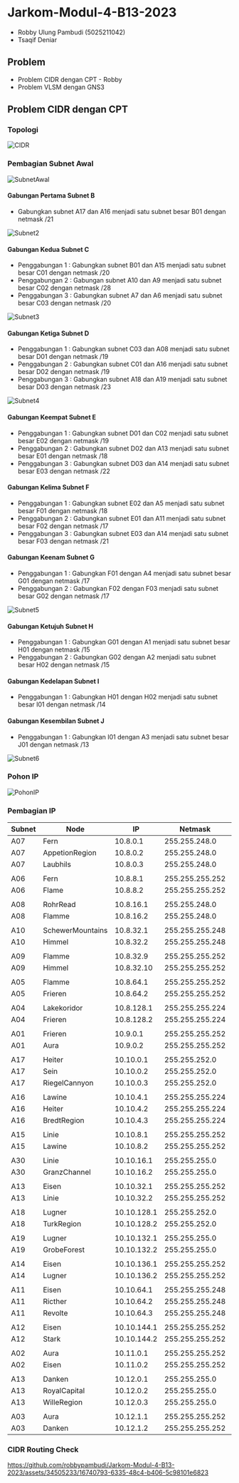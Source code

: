 # Jarkom-Modul-4-B13-2023

- Robby Ulung Pambudi (5025211042)
- Tsaqif Deniar

## Problem

- Problem CIDR dengan CPT - Robby
- Problem VLSM dengan GNS3

## Problem CIDR dengan CPT

### Topologi

![CIDR](asset/image.png)

### Pembagian Subnet Awal

![SubnetAwal](asset/1.png)

#### Gabungan Pertama Subnet B

- Gabungkan subnet A17 dan A16 menjadi satu subnet besar B01 dengan netmask /21

![Subnet2](asset/2.jpg)

#### Gabungan Kedua Subnet C

- Penggabungan 1 : Gabungkan subnet B01 dan A15 menjadi satu subnet besar C01 dengan netmask /20
- Penggabungan 2 : Gabungan subnet A10 dan A9 menjadi satu subnet besar C02 dengan netmask /28
- Penggabungan 3 : Gabungkan subnet A7 dan A6 menjadi satu subnet besar C03 dengan netmask /20

![Subnet3](asset/3.jpg)

#### Gabungan Ketiga Subnet D

- Penggabungan 1 : Gabungkan subnet C03 dan A08 menjadi satu subnet besar D01 dengan netmask /19
- Penggabungan 2 : Gabungkan subnet C01 dan A16 menjadi satu subnet besar D02 dengan netmask /19
- Penggabungan 3 : Gabungkan subnet A18 dan A19 menjadi satu subnet besar D03 dengan netmask /23

![Subnet4](asset/4.jpg)

#### Gabungan Keempat Subnet E

- Penggabungan 1 : Gabungkan subnet D01 dan C02 menjadi satu subnet besar E02 dengan netmask /19
- Penggabungan 2 : Gabungkan subnet D02 dan A13 menjadi satu subnet besar E01 dengan netmask /18
- Penggabungan 3 : Gabungkan subnet D03 dan A14 menjadi satu subnet besar E03 dengan netmask /22

#### Gabungan Kelima Subnet F

- Penggabungan 1 : Gabungkan subnet E02 dan A5 menjadi satu subnet besar F01 dengan netmask /18
- Penggabungan 2 : Gabungkan subnet E01 dan A11 menjadi satu subnet besar F02 dengan netmask /17
- Penggabungan 3 : Gabungkan subnet E03 dan A14 menjadi satu subnet besar F03 dengan netmask /21

#### Gabungan Keenam Subnet G

- Penggabungan 1 : Gabungkan F01 dengan A4 menjadi satu subnet besar G01 dengan netmask /17
- Penggabungan 2 : Gabungkan F02 dengan F03 menjadi satu subnet besar G02 dengan netmask /17

![Subnet5](asset/5.jpg)

#### Gabungan Ketujuh Subnet H

- Penggabungan 1 : Gabungkan G01 dengan A1 menjadi satu subnet besar H01 dengan netmask /15
- Penggabungan 2 : Gabungkan G02 dengan A2 menjadi satu subnet besar H02 dengan netmask /15

#### Gabungan Kedelapan Subnet I

- Penggabungan 1 : Gabungkan H01 dengan H02 menjadi satu subnet besar I01 dengan netmask /14

#### Gabungan Kesembilan Subnet J

- Penggabungan 1 : Gabungkan I01 dengan A3 menjadi satu subnet besar J01 dengan netmask /13

![Subnet6](asset/6.jpg)

### Pohon IP

![PohonIP](asset/pohon.jpg)

### Pembagian IP

| Subnet | Node             | IP          | Netmask         | Length | NID         | Broadcast     |
| ------ | ---------------- | ----------- | --------------- | ------ | ----------- | ------------- |
| A07    | Fern             | 10.8.0.1    | 255.255.248.0   | 21     | 10.8.0.0    | 10.8.7.255    |
| A07    | AppetionRegion   | 10.8.0.2    | 255.255.248.0   |        |             |               |
| A07    | Laubhils         | 10.8.0.3    | 255.255.248.0   |        |             |               |
|        |                  |             |                 |        |             |               |
| A06    | Fern             | 10.8.8.1    | 255.255.255.252 | 30     | 10.8.8.0    | 10.8.8.3      |
| A06    | Flame            | 10.8.8.2    | 255.255.255.252 |        |             |               |
|        |                  |             |                 |        |             |               |
| A08    | RohrRead         | 10.8.16.1   | 255.255.248.0   | 21     | 10.8.16.0   | 10.8.23.255   |
| A08    | Flamme           | 10.8.16.2   | 255.255.248.0   |        |             |               |
|        |                  |             |                 |        |             |               |
| A10    | SchewerMountains | 10.8.32.1   | 255.255.255.248 | 29     | 10.8.32.0   | 10.8.32.7     |
| A10    | Himmel           | 10.8.32.2   | 255.255.255.248 |        |             |               |
|        |                  |             |                 |        |             |               |
| A09    | Flamme           | 10.8.32.9   | 255.255.255.252 | 30     | 10.8.32.8   | 10.8.32.11    |
| A09    | Himmel           | 10.8.32.10  | 255.255.255.252 |        |             |               |
|        |                  |             |                 |        |             |               |
| A05    | Flamme           | 10.8.64.1   | 255.255.255.252 | 30     | 10.8.64.0   | 10.8.64.3     |
| A05    | Frieren          | 10.8.64.2   | 255.255.255.252 |        |             |               |
|        |                  |             |                 |        |             |               |
| A04    | Lakekoridor      | 10.8.128.1  | 255.255.255.224 | 27     | 10.8.128.0  | 10.8.128.31   |
| A04    | Frieren          | 10.8.128.2  | 255.255.255.224 |        |             |               |
|        |                  |             |                 |        |             |               |
| A01    | Frieren          | 10.9.0.1    | 255.255.255.252 | 30     | 10.9.0.0    | 10.9.0.3      |
| A01    | Aura             | 10.9.0.2    | 255.255.255.252 |        |             |               |
|        |                  |             |                 |        |             |               |
| A17    | Heiter           | 10.10.0.1   | 255.255.252.0   | 21     | 10.10.0.0   | 10.10.3.255   |
| A17    | Sein             | 10.10.0.2   | 255.255.252.0   |        |             |               |
| A17    | RiegelCannyon    | 10.10.0.3   | 255.255.252.0   |        |             |               |
|        |                  |             |                 |        |             |               |
| A16    | Lawine           | 10.10.4.1   | 255.255.255.224 | 27     | 10.10.4.0   | 10.10.4.31    |
| A16    | Heiter           | 10.10.4.2   | 255.255.255.224 |        |             |               |
| A16    | BredtRegion      | 10.10.4.3   | 255.255.255.224 |        |             |               |
|        |                  |             |                 |        |             |               |
| A15    | Linie            | 10.10.8.1   | 255.255.255.252 | 30     | 10.10.8.0   | 10.10.8.3     |
| A15    | Lawine           | 10.10.8.2   | 255.255.255.252 |        |             |               |
|        |                  |             |                 |        |             |               |
| A30    | Linie            | 10.10.16.1  | 255.255.255.0   | 24     | 10.10.16.0  | 10.10.16.255  |
| A30    | GranzChannel     | 10.10.16.2  | 255.255.255.0   |        |             |               |
|        |                  |             |                 |        |             |               |
| A13    | Eisen            | 10.10.32.1  | 255.255.255.252 | 30     | 10.10.32.0  | 10.10.32.3    |
| A13    | Linie            | 10.10.32.2  | 255.255.255.252 |        |             |               |
|        |                  |             |                 |        |             |               |
| A18    | Lugner           | 10.10.128.1 | 255.255.252.0   | 22     | 10.10.128.0 | 10.10.131.255 |
| A18    | TurkRegion       | 10.10.128.2 | 255.255.252.0   |        |             |               |
|        |                  |             |                 |        |             |               |
| A19    | Lugner           | 10.10.132.1 | 255.255.255.0   | 24     | 10.10.132.0 | 10.10.132.255 |
| A19    | GrobeForest      | 10.10.132.2 | 255.255.255.0   |        |             |               |
|        |                  |             |                 |        |             |               |
| A14    | Eisen            | 10.10.136.1 | 255.255.255.252 | 30     | 10.11.136.0 | 10.11.136.3   |
| A14    | Lugner           | 10.10.136.2 | 255.255.255.252 |        |             |               |
|        |                  |             |                 |        |             |               |
| A11    | Eisen            | 10.10.64.1  | 255.255.255.248 | 29     | 10.10.64.0  | 10.10.64.7    |
| A11    | Ricther          | 10.10.64.2  | 255.255.255.248 |        |             |               |
| A11    | Revolte          | 10.10.64.3  | 255.255.255.248 |        |             |               |
|        |                  |             |                 |        |             |               |
| A12    | Eisen            | 10.10.144.1 | 255.255.255.252 | 30     | 10.11.144.0 | 10.11.144.3   |
| A12    | Stark            | 10.10.144.2 | 255.255.255.252 |        |             |               |
|        |                  |             |                 |        |             |               |
| A02    | Aura             | 10.11.0.1   | 255.255.255.252 | 30     | 10.11.0.0   | 10.11.0.3     |
| A02    | Eisen            | 10.11.0.2   | 255.255.255.252 |        |             |               |
|        |                  |             |                 |        |             |               |
| A13    | Danken           | 10.12.0.1   | 255.255.255.0   | 24     | 10.12.0.0   | 10.12.0.255   |
| A13    | RoyalCapital     | 10.12.0.2   | 255.255.255.0   |        |             |               |
| A13    | WilleRegion      | 10.12.0.3   | 255.255.255.0   |        |             |               |
|        |                  |             |                 |        |             |               |
| A03    | Aura             | 10.12.1.1   | 255.255.255.252 | 30     | 10.12.1.0   | 10.12.1.3     |
| A03    | Danken           | 10.12.1.2   | 255.255.255.252 | 30     |             |               |

### CIDR Routing Check

https://github.com/robbypambudi/Jarkom-Modul-4-B13-2023/assets/34505233/16740793-6335-48c4-b406-5c98101e6823
